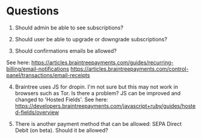 Questions
====================

1. Should admin be able to see subscriptions?

2. Should user be able to upgrade or downgrade subscriptions?

3. Should confirmations emails be allowed?

See here:
https://articles.braintreepayments.com/guides/recurring-billing/email-notifications
https://articles.braintreepayments.com/control-panel/transactions/email-receipts

4. Braintree uses JS for dropin. I'm not sure but this may not work in browsers
such as Tor. Is there a problem?
JS can be improved and changed to 'Hosted Fields'. See here:
https://developers.braintreepayments.com/javascript+ruby/guides/hosted-fields/overview

5. There is another payment method that can be allowed: SEPA Direct Debit (on
   beta). Should it be allowed?


